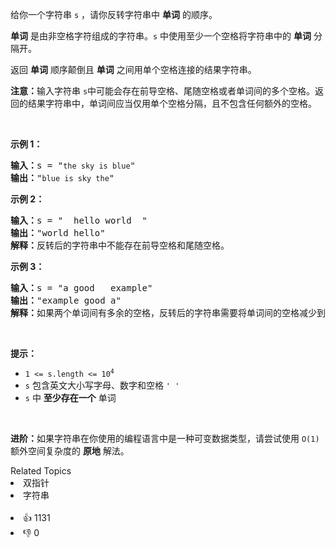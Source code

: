 <p>给你一个字符串 <code>s</code> ，请你反转字符串中 <strong>单词</strong> 的顺序。</p>

<p><strong>单词</strong> 是由非空格字符组成的字符串。<code>s</code> 中使用至少一个空格将字符串中的 <strong>单词</strong> 分隔开。</p>

<p>返回 <strong>单词</strong> 顺序颠倒且 <strong>单词</strong> 之间用单个空格连接的结果字符串。</p>

<p><strong>注意：</strong>输入字符串 <code>s</code>中可能会存在前导空格、尾随空格或者单词间的多个空格。返回的结果字符串中，单词间应当仅用单个空格分隔，且不包含任何额外的空格。</p>

<p>&nbsp;</p>

<p><strong>示例 1：</strong></p>

<pre>
<strong>输入：</strong>s = "<span><code>the sky is blue</code></span>"
<strong>输出：</strong>"<span><code>blue is sky the</code></span>"
</pre>

<p><strong>示例 2：</strong></p>

<pre>
<strong>输入：</strong>s = " &nbsp;hello world &nbsp;"
<strong>输出：</strong>"world hello"
<strong>解释：</strong>反转后的字符串中不能存在前导空格和尾随空格。
</pre>

<p><strong>示例 3：</strong></p>

<pre>
<strong>输入：</strong>s = "a good &nbsp; example"
<strong>输出：</strong>"example good a"
<strong>解释：</strong>如果两个单词间有多余的空格，反转后的字符串需要将单词间的空格减少到仅有一个。
</pre>

<p>&nbsp;</p>

<p><strong>提示：</strong></p>

<ul> 
 <li><code>1 &lt;= s.length &lt;= 10<sup>4</sup></code></li> 
 <li><code>s</code> 包含英文大小写字母、数字和空格 <code>' '</code></li> 
 <li><code>s</code> 中 <strong>至少存在一个</strong> 单词</li> 
</ul>

<ul> 
</ul>

<p>&nbsp;</p>

<p><strong>进阶：</strong>如果字符串在你使用的编程语言中是一种可变数据类型，请尝试使用&nbsp;<code>O(1)</code> 额外空间复杂度的 <strong>原地</strong> 解法。</p>

<div><div>Related Topics</div><div><li>双指针</li><li>字符串</li></div></div><br><div><li>👍 1131</li><li>👎 0</li></div>